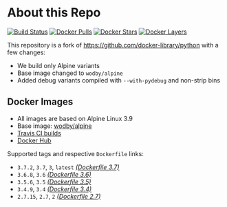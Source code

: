 # About this Repo

[![Build Status](https://travis-ci.com/wodby/base-python.svg?branch=master)](https://travis-ci.com/wodby/base-python)
[![Docker Pulls](https://img.shields.io/docker/pulls/wodby/base-python.svg)](https://hub.docker.com/r/wodby/base-python)
[![Docker Stars](https://img.shields.io/docker/stars/wodby/base-python.svg)](https://hub.docker.com/r/wodby/base-python)
[![Docker Layers](https://images.microbadger.com/badges/image/wodby/base-python.svg)](https://microbadger.com/images/wodby/base-python)

This repository is a fork of https://github.com/docker-library/python with a few changes:

* We build only Alpine variants
* Base image changed to `wodby/alpine`
* Added debug variants compiled with `--with-pydebug` and non-strip bins

## Docker Images

* All images are based on Alpine Linux 3.9
* Base image: [wodby/alpine](https://github.com/wodby/alpine)
* [Travis CI builds](https://travis-ci.com/wodby/base-python) 
* [Docker Hub](https://hub.docker.com/r/wodby/base-python)

[_(Dockerfile 3.7)_]: https://github.com/wodby/base-python/tree/master/3.7/alpine3.9/Dockerfile.wodby
[_(Dockerfile 3.6)_]: https://github.com/wodby/base-python/tree/master/3.6/alpine3.9/Dockerfile.wodby
[_(Dockerfile 3.5)_]: https://github.com/wodby/base-python/tree/master/3.5/alpine3.9/Dockerfile.wodby
[_(Dockerfile 3.4)_]: https://github.com/wodby/base-python/tree/master/3.4/alpine3.9/Dockerfile.wodby
[_(Dockerfile 2.7)_]: https://github.com/wodby/base-python/tree/master/2.7/alpine3.9/Dockerfile.wodby

Supported tags and respective `Dockerfile` links:

* `3.7.2`, `3.7`, `3`, `latest` [_(Dockerfile 3.7)_]
* `3.6.8`, `3.6` [_(Dockerfile 3.6)_]
* `3.5.6`, `3.5` [_(Dockerfile 3.5)_]
* `3.4.9`, `3.4` [_(Dockerfile 3.4)_]
* `2.7.15`, `2.7`, `2` [_(Dockerfile 2.7)_]

